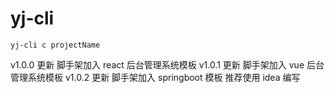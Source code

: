 # yj-cli

```shell
yj-cli c projectName
```

v1.0.0 更新 脚手架加入 react 后台管理系统模板
v1.0.1 更新 脚手架加入 vue 后台管理系统模板
v1.0.2 更新 脚手架加入 springboot 模板 推荐使用 idea 编写
